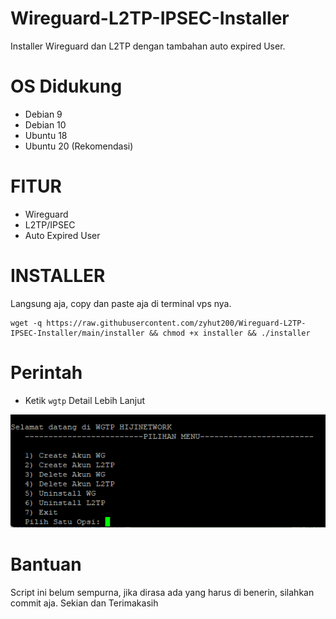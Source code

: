# Wireguard-L2TP-IPSEC-Installer
Installer Wireguard dan L2TP dengan tambahan auto expired User.

# OS Didukung
* Debian 9
* Debian 10
* Ubuntu 18
* Ubuntu 20 (Rekomendasi)

# FITUR
- Wireguard
- L2TP/IPSEC 
- Auto Expired User

# INSTALLER
Langsung aja, copy dan paste aja di terminal vps nya.
```
wget -q https://raw.githubusercontent.com/zyhut200/Wireguard-L2TP-IPSEC-Installer/main/installer && chmod +x installer && ./installer
```

# Perintah
- Ketik `wgtp` Detail Lebih Lanjut


![Screenshoot](https://github.com/rickicode/Wireguard-L2TP-IPSEC-Installer/blob/main/img/Screenshot_1.png?raw=true)

# Bantuan
Script ini belum sempurna, jika dirasa ada yang harus di benerin, silahkan commit aja.
Sekian dan Terimakasih

